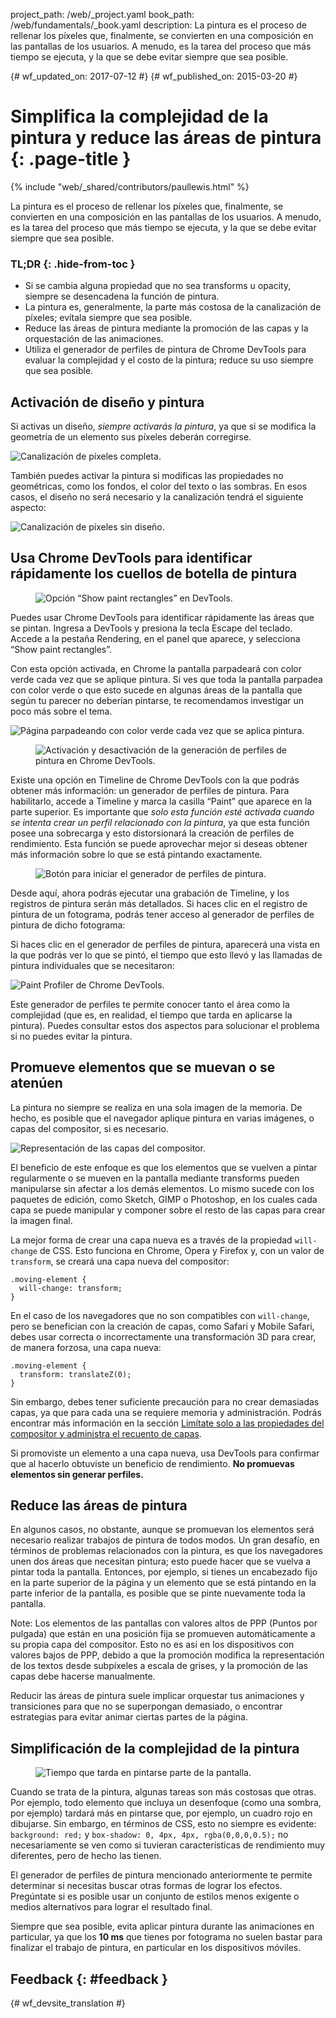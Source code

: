 project_path: /web/_project.yaml book_path: /web/fundamentals/_book.yaml description: La pintura es el proceso de rellenar los píxeles que, finalmente, se convierten en una composición en las pantallas de los usuarios. A menudo, es la tarea del proceso que más tiempo se ejecuta, y la que se debe evitar siempre que sea posible.

{# wf_updated_on: 2017-07-12 #} {# wf_published_on: 2015-03-20 #}

# Simplifica la complejidad de la pintura y reduce las áreas de pintura {: .page-title }

{% include "web/_shared/contributors/paullewis.html" %}

La pintura es el proceso de rellenar los píxeles que, finalmente, se convierten en una composición en las pantallas de los usuarios. A menudo, es la tarea del proceso que más tiempo se ejecuta, y la que se debe evitar siempre que sea posible.

### TL;DR {: .hide-from-toc }

* Si se cambia alguna propiedad que no sea transforms u opacity, siempre se desencadena la función de pintura.
* La pintura es, generalmente, la parte más costosa de la canalización de píxeles; evítala siempre que sea posible.
* Reduce las áreas de pintura mediante la promoción de las capas y la orquestación de las animaciones.
* Utiliza el generador de perfiles de pintura de Chrome DevTools para evaluar la complejidad y el costo de la pintura; reduce su uso siempre que sea posible.

## Activación de diseño y pintura

Si activas un diseño, *siempre activarás la pintura*, ya que si se modifica la geometría de un elemento sus píxeles deberán corregirse.

<img src="images/simplify-paint-complexity-and-reduce-paint-areas/frame.jpg"  alt="Canalización de píxeles completa." />

También puedes activar la pintura si modificas las propiedades no geométricas, como los fondos, el color del texto o las sombras. En esos casos, el diseño no será necesario y la canalización tendrá el siguiente aspecto:

<img src="images/simplify-paint-complexity-and-reduce-paint-areas/frame-no-layout.jpg"  alt="Canalización de píxeles sin diseño." />

## Usa Chrome DevTools para identificar rápidamente los cuellos de botella de pintura

<div class="attempt-right">
  <figure>
    <img src="images/simplify-paint-complexity-and-reduce-paint-areas/show-paint-rectangles.jpg" alt="Opción “Show paint rectangles” en DevTools.">
  </figure>
</div>

Puedes usar Chrome DevTools para identificar rápidamente las áreas que se pintan. Ingresa a DevTools y presiona la tecla Escape del teclado. Accede a la pestaña Rendering, en el panel que aparece, y selecciona “Show paint rectangles”.

<div style="clear:both;"></div>

Con esta opción activada, en Chrome la pantalla parpadeará con color verde cada vez que se aplique pintura. Si ves que toda la pantalla parpadea con color verde o que esto sucede en algunas áreas de la pantalla que según tu parecer no deberían pintarse, te recomendamos investigar un poco más sobre el tema.

<img src="images/simplify-paint-complexity-and-reduce-paint-areas/show-paint-rectangles-green.jpg"  alt="Página parpadeando con color verde cada vez que se aplica pintura." />

<div class="attempt-right">
  <figure>
    <img src="images/simplify-paint-complexity-and-reduce-paint-areas/paint-profiler-toggle.jpg" alt="Activación y desactivación de la generación de perfiles de pintura en Chrome DevTools.">
  </figure>
</div>

Existe una opción en Timeline de Chrome DevTools con la que podrás obtener más información: un generador de perfiles de pintura. Para habilitarlo, accede a Timeline y marca la casilla “Paint” que aparece en la parte superior. Es importante que *solo esta función esté activada cuando se intenta crear un perfil relacionado con la pintura*, ya que esta función posee una sobrecarga y esto distorsionará la creación de perfiles de rendimiento. Esta función se puede aprovechar mejor si deseas obtener más información sobre lo que se está pintando exactamente.

<div style="clear:both;"></div>

<div class="attempt-right">
  <figure>
    <img src="images/simplify-paint-complexity-and-reduce-paint-areas/paint-profiler-button.jpg" alt="Botón para iniciar el generador de perfiles de pintura." class="screenshot">
  </figure>
</div>

Desde aquí, ahora podrás ejecutar una grabación de Timeline, y los registros de pintura serán más detallados. Si haces clic en el registro de pintura de un fotograma, podrás tener acceso al generador de perfiles de pintura de dicho fotograma:

<div style="clear:both;"></div>

Si haces clic en el generador de perfiles de pintura, aparecerá una vista en la que podrás ver lo que se pintó, el tiempo que esto llevó y las llamadas de pintura individuales que se necesitaron:

<img src="images/simplify-paint-complexity-and-reduce-paint-areas/paint-profiler.jpg"  alt="Paint Profiler de Chrome DevTools." />

Este generador de perfiles te permite conocer tanto el área como la complejidad (que es, en realidad, el tiempo que tarda en aplicarse la pintura). Puedes consultar estos dos aspectos para solucionar el problema si no puedes evitar la pintura.

## Promueve elementos que se muevan o se atenúen

La pintura no siempre se realiza en una sola imagen de la memoria. De hecho, es posible que el navegador aplique pintura en varias imágenes, o capas del compositor, si es necesario.

<img src="images/simplify-paint-complexity-and-reduce-paint-areas/layers.jpg"  alt="Representación de las capas del compositor." />

El beneficio de este enfoque es que los elementos que se vuelven a pintar regularmente o se mueven en la pantalla mediante transforms pueden manipularse sin afectar a los demás elementos. Lo mismo sucede con los paquetes de edición, como Sketch, GIMP o Photoshop, en los cuales cada capa se puede manipular y componer sobre el resto de las capas para crear la imagen final.

La mejor forma de crear una capa nueva es a través de la propiedad `will-change` de CSS. Esto funciona en Chrome, Opera y Firefox y, con un valor de `transform`, se creará una capa nueva del compositor:

    .moving-element {
      will-change: transform;
    }
    

En el caso de los navegadores que no son compatibles con `will-change`, pero se benefician con la creación de capas, como Safari y Mobile Safari, debes usar correcta o incorrectamente una transformación 3D para crear, de manera forzosa, una capa nueva:

    .moving-element {
      transform: translateZ(0);
    }
    

Sin embargo, debes tener suficiente precaución para no crear demasiadas capas, ya que para cada una se requiere memoria y administración. Podrás encontrar más información en la sección [Limítate solo a las propiedades del compositor y administra el recuento de capas](stick-to-compositor-only-properties-and-manage-layer-count).

Si promoviste un elemento a una capa nueva, usa DevTools para confirmar que al hacerlo obtuviste un beneficio de rendimiento. **No promuevas elementos sin generar perfiles.**

## Reduce las áreas de pintura

En algunos casos, no obstante, aunque se promuevan los elementos será necesario realizar trabajos de pintura de todos modos. Un gran desafío, en términos de problemas relacionados con la pintura, es que los navegadores unen dos áreas que necesitan pintura; esto puede hacer que se vuelva a pintar toda la pantalla. Entonces, por ejemplo, si tienes un encabezado fijo en la parte superior de la página y un elemento que se está pintando en la parte inferior de la pantalla, es posible que se pinte nuevamente toda la pantalla.

Note: Los elementos de las pantallas con valores altos de PPP (Puntos por pulgada) que están en una posición fija se promueven automáticamente a su propia capa del compositor. Esto no es así en los dispositivos con valores bajos de PPP, debido a que la promoción modifica la representación de los textos desde subpíxeles a escala de grises, y la promoción de las capas debe hacerse manualmente.

Reducir las áreas de pintura suele implicar orquestar tus animaciones y transiciones para que no se superpongan demasiado, o encontrar estrategias para evitar animar ciertas partes de la página.

## Simplificación de la complejidad de la pintura

<div class="attempt-right">
  <figure>
    <img src="images/simplify-paint-complexity-and-reduce-paint-areas/profiler-chart.jpg" alt="Tiempo que tarda en pintarse parte de la pantalla.">
  </figure>
</div>

Cuando se trata de la pintura, algunas tareas son más costosas que otras. Por ejemplo, todo elemento que incluya un desenfoque (como una sombra, por ejemplo) tardará más en pintarse que, por ejemplo, un cuadro rojo en dibujarse. Sin embargo, en términos de CSS, esto no siempre es evidente: `background: red;` y `box-shadow: 0, 4px, 4px, rgba(0,0,0,0.5);` no necesariamente se ven como si tuvieran características de rendimiento muy diferentes, pero de hecho las tienen.

El generador de perfiles de pintura mencionado anteriormente te permite determinar si necesitas buscar otras formas de lograr los efectos. Pregúntate si es posible usar un conjunto de estilos menos exigente o medios alternativos para lograr el resultado final.

Siempre que sea posible, evita aplicar pintura durante las animaciones en particular, ya que los **10 ms** que tienes por fotograma no suelen bastar para finalizar el trabajo de pintura, en particular en los dispositivos móviles.

## Feedback {: #feedback }

{# wf_devsite_translation #}